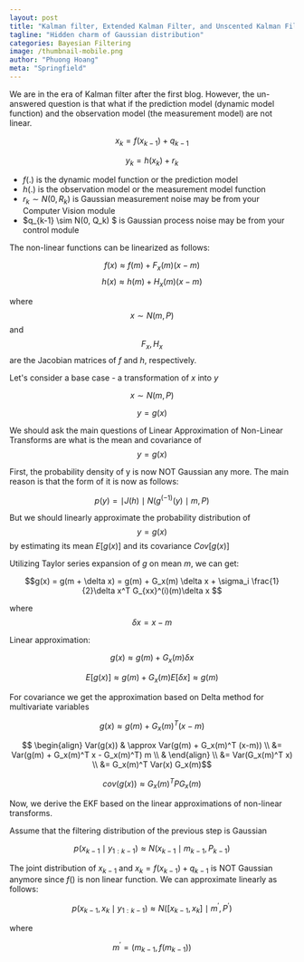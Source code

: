 ```yaml
---
layout: post
title: "Kalman filter, Extended Kalman Filter, and Unscented Kalman Filter - Part 2"
tagline: "Hidden charm of Gaussian distribution"
categories: Bayesian Filtering
image: /thumbnail-mobile.png
author: "Phuong Hoang"
meta: "Springfield"
---
```


We are in the era of Kalman filter after the first blog. However, the un-answered question is that what if the prediction model (dynamic model function) and the observation model (the measurement model) are not linear.

$$ x_k = f(x_{k-1}) + q_{k-1}$$

$$ y_k = h(x_k) + r_k $$

* $f(.)$ is the dynamic model function or the prediction model
* $h(.)$ is the observation model or the measurement model function
* $r_k \sim N(0, R_k)$ is Gaussian measurement noise may be from your Computer Vision module
* $q_{k-1} \sim N(0, Q_k) $ is Gaussian process noise may be from your control module

The non-linear functions can be linearized as follows:

$$ f(x) \approx f(m) + F_x(m) (x-m) $$
$$ h(x) \approx h(m) + H_x(m) (x-m) $$

where $$x \sim N(m, P) $$ and $$F_x, H_x$$ are the Jacobian matrices of $f$ and $h$, respectively.

Let's consider a base case - a transformation of $x$ into $y$

$$ x \sim N(m,P)$$

$$ y = g(x)$$

We should ask the main questions of Linear Approximation of Non-Linear Transforms are what is the mean and covariance of $$y = g(x)$$

First, the probability density of y is now NOT Gaussian any more. The main reason is that the form of it is now as follows:

$$p(y) = \mid J(h)\mid N(g^(-1)(y) \mid m, P)$$

But we should linearly approximate the probability distribution of $$y = g(x)$$ by estimating its mean $E[g(x)]$ and its covariance $Cov[g(x)]$

Utilizing Taylor series expansion of $g$ on mean $m$, we can get:

$$g(x) = g(m + \delta x) = g(m) + G_x(m) \delta x + \sigma_i \frac{1}{2}\delta x^T G_{xx}^(i)(m)\delta x $$

where $$\delta x = x-m $$

Linear approximation:

$$ g(x) \approx g(m) + G_x(m)\delta x$$

$$ E[g(x)] \approx g(m) + G_x(m) E[ \delta x] \approx g(m)$$

For covariance we get the approximation based on Delta method for multivariate variables

$$g(x) \approx g(m) + G_x(m)^T (x-m)$$


$$ \begin{align} Var(g(x)) & \approx Var(g(m) + G_x(m)^T (x-m)) \\ &= Var(g(m) + G_x(m)^T x - G_x(m)^T) m \\ & \end{align} \\ &= Var(G_x(m)^T x) \\ &= G_x(m)^T Var(x) G_x(m)$$

$$cov(g(x)) \approx G_x(m)^T P G_x(m) $$

Now,  we derive the EKF based on the linear approximations of non-linear transforms.

Assume that the filtering distribution of the previous step is Gaussian

$$p(x_{k-1} \mid y_{1:k-1})  \approx N(x_{k-1} \mid m_{k-1}, P_{k-1}) $$

The joint distribution of $x_{k-1}$ and $x_k = f(x_{k-1}) + q_{k-1}$ is NOT Gaussian anymore since $f()$ is non linear function. We can approximate linearly as follows:

$$ p(x_{k-1}, x_k \mid y_{1:k-1}) \approx N( \left [ x_{k-1}, x_k \right ] \mid m^{'}, P^{'})$$

where

$$m^{'} = \left ( m_{k-1}, f(m_{k-1}) \right )$$
